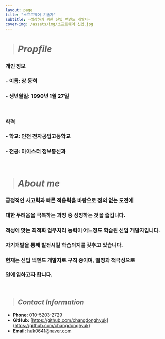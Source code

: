 ```yaml
---
layout: page
title: "소프트웨어 기술자"
subtitle: -성장하기 위한 신입 백엔드 개발자-
cover-img: /assets/img/소프트웨어 신입.jpg
---
```

># *Propfile*  

### **개인 정보**

### - **이름:** 장 동혁
### - **생년월일:** 1990년 1월 27일  
<br>

### **학력**

### - **학교:** 인천 전자공업고등학교
### - **전공:** 마이스터 정보통신과

<br/>

># *About me*

### 긍정적인 사고력과 빠른 적응력을 바탕으로 정의 없는 도전에   
### 대한 두려움을 극복하는 과정 중 성장하는 것을 즐깁니다.
### 적성에 맞는 최적화 업무처리 능력이 어느정도 학습된 신입 개발자입니다.  
### 자기개발을 통해 발전시킬 학습의지를 갖추고 있습니다.  
### 현재는 신입 백엔드 개발자로 구직 중이며, 열정과 적극성으로  
### 일에 임하고자 합니다.

<br>

>## *Contact Information*

- **Phone:** 010-5203-2729 
- **GitHub:** [https://github.com/changdonghyuk](https://github.com/changdonghyuk) 
- **Email:** [huk0641@naver.com](mailto:huk0641@naver.com) 

